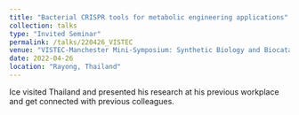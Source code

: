```yaml
---
title: "Bacterial CRISPR tools for metabolic engineering applications"
collection: talks
type: "Invited Seminar"
permalink: /talks/220426_VISTEC
venue: "VISTEC-Manchester Mini-Symposium: Synthetic Biology and Biocatalysis 2022"
date: 2022-04-26
location: "Rayong, Thailand"
---
```


Ice visited Thailand and presented his research at his previous workplace and get connected with previous colleagues.
